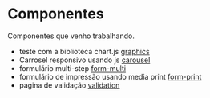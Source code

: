 # Componentes 

 Componentes que venho trabalhando.

- teste com a biblioteca chart.js [graphics](https://kairosmp.github.io/componentes/graphics/)
- Carrosel responsivo usando js [carousel](https://kairosmp.github.io/componentes/carousel/)
- formulário multi-step [form-multi](https://kairosmp.github.io/componentes/form/)
- formulário de impressão usando media print [form-print](https://kairosmp.github.io/componentes/form_print/)
- pagina de validação [validation](https://kairosmp.github.io/componentes/validation/)
  
